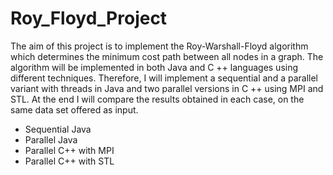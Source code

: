 # Roy_Floyd_Project

The aim of this project is to implement the Roy-Warshall-Floyd algorithm which
determines the minimum cost path between all nodes in a graph. The algorithm will be implemented in
both Java and C ++ languages using different techniques.
Therefore, I will implement a sequential and a parallel variant with
threads in Java and two parallel versions in C ++ using MPI and
STL. At the end I will compare the results obtained in each case, on the same data set offered as input.

* Sequential Java
* Parallel Java
* Parallel C++ with MPI
* Parallel C++ with STL
